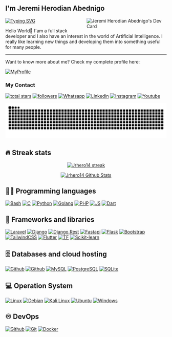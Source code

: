 ## I'm Jeremi Herodian Abednigo

<a href="https://app.daily.dev/JrHero14"><img
    src="https://api.daily.dev/devcards/acc76c9a71ac4628a8c04c476f22f0c5.png?r=vx7" width="250"
    alt="Jeremi Herodian Abednigo's Dev Card" align="right" /></a>

<div align="left">
  <a href="https://git.io/typing-svg"><img
      src="https://readme-typing-svg.demolab.com?font=Fira+Code&weight=600&pause=1000&color=C0C5B5&vCenter=true&random=false&width=435&lines=I'm+Fullstack+Developer;I'm+Fast+Learner;I'm+Machine+Learning+Enthusiast"
      alt="Typing SVG" /></a>
</div>

<div align="left">
  <p>Hello World👋 I'am a full stack developer and I also have an interest in the world of Artificial Intelligence. I
    really like
    learning new things and developing them into something useful for many people.</p>
  <hr>
  <p>Want to know more about me? Check my complete profile here:</p>
</div>

<div align="left">
  <a href="https://jrhero-web.vercel.app">
    <img alt="MyProfile" title="See my profile"
      src="https://img.shields.io/badge/website-000000?style=for-the-badge&logo=About.me&logoColor=white" /></a>
</div>

### My Contact

<p align="left">
  <a href="https://github.com/Jrhero14?tab=repositories&sort=stargazers">
    <img alt="total stars" title="Total stars on GitHub"
      src="https://custom-icon-badges.herokuapp.com/badge/dynamic/json?logo=star&color=55960c&labelColor=488207&label=Stars&style=for-the-badge&query=%24.stars&url=https://api.github-star-counter.workers.dev/user/Jrhero14" /></a>
  <a href="https://github.com/Jrhero14">
    <img alt="followers" title="Follow me on Github"
      src="https://img.shields.io/github/followers/Jrhero14?color=236ad3&labelColor=1155ba&style=for-the-badge&logo=github&label=Follow" /></a>
  <a href="https://api.whatsapp.com/send?phone=6281386049701&text=Hi%2C%20i%20got%20your%20contacts%20from%20github.">
    <img alt="Whatsapp" title="Contact Me on Whatsapp"
      src="https://img.shields.io/badge/WhatsApp-25D366?style=for-the-badge&logo=whatsapp&logoColor=white" /></a>
  <a href="https://www.linkedin.com/in/jeremi-herodian-abednigo-808584228/">
    <img alt="Linkedin" title="See me CV"
      src="https://img.shields.io/badge/LinkedIn-0077B5?style=for-the-badge&logo=linkedin&logoColor=white" /></a>
  <a href="https://www.instagram.com/jrhero.a/">
    <img alt="Instagram" title="See my Instagram"
      src="https://img.shields.io/badge/Instagram-E4405F?style=for-the-badge&logo=instagram&logoColor=white" /></a>
  <a href="https://www.youtube.com/@pdd_jeremiherodian794">
    <img alt="Youtube" title="See my Youtube"
      src="https://img.shields.io/badge/YouTube-FF0000?style=for-the-badge&logo=youtube&logoColor=white" /></a>
</p>

<img alt="Snake" title="Snake"
  src="https://raw.githubusercontent.com/Jrhero14/Jrhero14/b558d13be5f6c057f221f1ffd2ec421f746c4f23/github-contribution-grid-snake-dark.svg" />

## 🔥 Streak stats

<p align="center">
  <a href="https://github.com/DenverCoder1/github-readme-streak-stats">
    <img title="🔥 Get streak stats for your profile at git.io/streak-stats" alt="Jrhero14 streak"
      src="https://github-readme-streak-stats.herokuapp.com/?user=Jrhero14&theme=monokai-metallian&hide_border=true" />
  </a>
</p>

<p align="center">
  <a href="https://github.com/anuraghazra/github-readme-stats"><img alt="Jrhero14 Github Stats"
      src="https://denvercoder1-github-readme-stats.vercel.app/api/?username=Jrhero14&show_icons=true&count_private=true&theme=react&hide_border=true&bg_color=1F222E&title_color=F85D7F&icon_color=F8D866"
      height="192px" /></a>
</p>

## 👨‍💻 Programming languages

<p align="left">
  <a href=""><img alt="Bash"
      src="https://img.shields.io/badge/Shell_Script-121011?style=for-the-badge&logo=gnu-bash&logoColor=white"></a>
  <a href=""><img alt="C" src="https://img.shields.io/badge/C-00599C?style=for-the-badge&logo=c&logoColor=white"></a>
  <a href="https://github.com/search?q=user%3AJrhero14+language%3APython"><img alt="Python"
      src="https://img.shields.io/badge/Python-14354C?style=for-the-badge&logo=python&logoColor=white"></a>
  <a href=""><img alt="Golang"
      src="https://img.shields.io/badge/go-%2300ADD8.svg?style=for-the-badge&logo=go&logoColor=white"></a>
  <a href=""><img alt="PHP"
      src="https://img.shields.io/badge/php-%23777BB4.svg?style=for-the-badge&logo=php&logoColor=white"></a>
  <a href=""><img alt="JS"
      src="https://img.shields.io/badge/javascript-%23323330.svg?style=for-the-badge&logo=javascript&logoColor=%23F7DF1E"></a>
  <a href=""><img alt="Dart"
      src="https://img.shields.io/badge/dart-%230175C2.svg?style=for-the-badge&logo=dart&logoColor=white"></a>
</p>

## 🧰 Frameworks and libraries

<p align="left">
  <a href="#"><img alt="Laravel"
      src="https://img.shields.io/badge/laravel-%23FF2D20.svg?style=for-the-badge&logo=laravel&logoColor=white"></a>
  <a href="#"><img alt="Django"
      src="https://img.shields.io/badge/Django-092E20?style=for-the-badge&logo=django&logoColor=white"></a>
  <a href="#"><img alt="Django Rest"
      src="https://img.shields.io/badge/django%20rest-ff1709?style=for-the-badge&logo=django&logoColor=white"></a>
  <a href="#"><img alt="Fastapi"
      src="https://img.shields.io/badge/fastapi-109989?style=for-the-badge&logo=FASTAPI&logoColor=white"></a>
  <a href="#"><img alt="Flask"
      src="https://img.shields.io/badge/Flask-000000?style=for-the-badge&logo=flask&logoColor=white"></a>
  <a href="#"><img alt="Bootstrap"
      src="https://img.shields.io/badge/Bootstrap-563D7C?style=for-the-badge&logo=bootstrap&logoColor=white"></a>
  <a href="#"><img alt="TailwindCSS"
      src="https://img.shields.io/badge/tailwindcss-%2338B2AC.svg?style=for-the-badge&logo=tailwind-css&logoColor=white"></a>
  <a href="#"><img alt="Flutter"
      src="https://img.shields.io/badge/Flutter-%2302569B.svg?style=for-the-badge&logo=Flutter&logoColor=white"></a>
  <a href="#"><img alt="TF"
      src="https://img.shields.io/badge/TensorFlow-%23FF6F00.svg?style=for-the-badge&logo=TensorFlow&logoColor=white"></a>
  <a href="#"><img alt="Scikit-learn"
      src="https://img.shields.io/badge/scikit--learn-%23F7931E.svg?style=for-the-badge&logo=scikit-learn&logoColor=white"></a>

</p>

## 🗄️ Databases and cloud hosting

<p align="left">
  <a href="#"><img alt="Github"
      src="https://img.shields.io/badge/Heroku-430098?style=for-the-badge&logo=heroku&logoColor=white"></a>
  <a href="#"><img alt="Github"
      src="https://img.shields.io/badge/vercel-%23000000.svg?style=for-the-badge&logo=vercel&logoColor=white"></a>
  <a href="#"><img alt="MySQL"
      src="https://img.shields.io/badge/MySQL-005C84?style=for-the-badge&logo=mysql&logoColor=white"></a>
  <a href="#"><img alt="PostgreSQL"
      src="https://img.shields.io/badge/PostgreSQL-316192?style=for-the-badge&logo=postgresql&logoColor=white"></a>
  <a href="#"><img alt="SQLite"
      src="https://img.shields.io/badge/SQLite-07405E?style=for-the-badge&logo=sqlite&logoColor=white"></a>
</p>

## 💻 Operation System

<p align="leftr">
  <a href="#"><img alt="Linux"
      src="https://img.shields.io/badge/Linux-FCC624?style=for-the-badge&logo=linux&logoColor=black"></a>
  <a href="#"><img alt="Debian"
      src="https://img.shields.io/badge/Debian-A81D33?style=for-the-badge&logo=debian&logoColor=white"></a>
  <a href="#"><img alt="Kali Linux"
      src="https://img.shields.io/badge/Kali_Linux-557C94?style=for-the-badge&logo=kali-linux&logoColor=white"></a>
  <a href="#"><img alt="Ubuntu"
      src="https://img.shields.io/badge/Ubuntu-E95420?style=for-the-badge&logo=ubuntu&logoColor=white"></a>
  <a href="#"><img alt="Windows"
      src="https://img.shields.io/badge/Windows-0078D6?style=for-the-badge&logo=windows&logoColor=white"></a>
</p>

## ♾️ DevOps

<p align="left">
  <a href="#"><img alt="Github"
      src="https://img.shields.io/badge/GitHub-100000?style=for-the-badge&logo=github&logoColor=white"></a>
  <a href="#"><img alt="Git"
      src="https://img.shields.io/badge/GIT-E44C30?style=for-the-badge&logo=git&logoColor=white"></a>
  <a href="#"><img alt="Docker"
      src="https://img.shields.io/badge/Docker-2CA5E0?style=for-the-badge&logo=docker&logoColor=white"></a>

</p>
